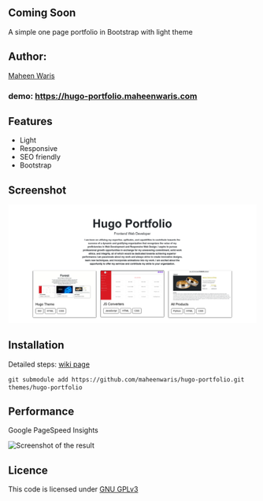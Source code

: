 ## Coming Soon

A simple one page portfolio in Bootstrap with light theme

## Author:

[Maheen Waris](https://maheenwaris.com)

### demo: https://hugo-portfolio.maheenwaris.com

## Features

- Light
- Responsive
- SEO friendly
- Bootstrap

## Screenshot

![Screenshot of the demo site](https://raw.githubusercontent.com/maheenwaris/hugo-portfolio/main/images/screenshot.png)

## Installation

Detailed steps: [wiki page](https://github.com/maheenwaris/hugo-portfolio/blob/main/wiki.md)

```git
git submodule add https://github.com/maheenwaris/hugo-portfolio.git themes/hugo-portfolio
```

## Performance

Google PageSpeed Insights

![Screenshot of the result]([https://raw.githubusercontent.com/maheenwaris/hugo-portfolio/main/images/pagespeed.png](https://github.com/mansoorbarri/hugo-portfolio/blob/main/images/pagespeed.png?raw=true))

## Licence

This code is licensed under [GNU GPLv3](https://github.com/maheenwaris/hugo-portfolio/blob/main/LICENCE)
